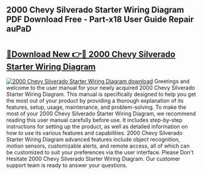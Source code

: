 ## 2000 Chevy Silverado Starter Wiring Diagram PDF Download Free - Part-x18 User Guide Repair auPaD

# <h2><a href="http://dficmx.blite.top/?on=2000+Chevy+Silverado+Starter+Wiring+Diagram">🔗Download New 👉🔴 2000 Chevy Silverado Starter Wiring Diagram</a></h2>

[![2000 Chevy Silverado Starter Wiring Diagram download](https://i.imgur.com/lujVjoI.png)](http://dficmx.blite.top/?on=2000+Chevy+Silverado+Starter+Wiring+Diagram)
Greetings and welcome to the user manual for your newly acquired 2000 Chevy Silverado Starter Wiring Diagram. This manual is specifically designed to help you get the most out of your product by providing a thorough explanation of its features, setup, usage, maintenance, and problem-solving. To make the most of your 2000 Chevy Silverado Starter Wiring Diagram, we recommend reading this user manual carefully before use. It includes step-by-step instructions for setting up the product, as well as detailed information on how to use its various features and capabilities. 2000 Chevy Silverado Starter Wiring Diagram advanced features include object recognition, motion sensors, customizable alerts, and remote access, all of which can be customized to suit your preferences via the user interface. Please Don't Hesitate 2000 Chevy Silverado Starter Wiring Diagram. Our customer support team is ready to answer your questions.
